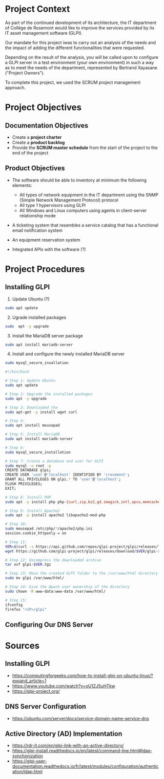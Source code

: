 # Project Context

As part of the continued development of its architecture, the IT department of Collège de Rosemont would like to improve the services provided by its IT asset management software (GLPI).

Our mandate for this project iwas to carry out an analysis of the needs and the impact of adding the different functionalities that were requested.

Depending on the result of the analysis, you will be called upon to configure a GLPI server in a test environment (your own environment) in such a way as to meet the needs of the department, represented by Bertrand Xayasane ("Project Owners").

To complete this project, we used the SCRUM project management approach.

# Project Objectives

## Documentation Objectives

- Create a **project charter**
- Create a **product backlog**
- Provide the **SCRUM master schedule** from the start of the project to the end of the project

## Product Objectives

- The software should be able to inventory at minimum the following elements:
  -  All types of network equipment in the IT department using the SNMP (Simple Network Management Protocol) protocol
  -  All type 1 hypervisors using GLPI
  -  All Windows and Linux computers using agents in client-server relationship mode
 
- A ticketing system that resembles a service catalog that has a functional email notification system

- An equipment reservation system

- Integrated APIs with the software (?)

# Project Procedures

## Installing GLPI

1. Update Ubuntu (?)
```Bash
sudo apt update
```

2. Ugrade installed packages
```Bash
sudo  apt -y upgrade
```

3. Install the MariaDB server package
```Bash
sudo apt install mariadb-server
```

4. Install and configure the newly installed MariaDB server
```Bash
sudo mysql_secure_insallation
```

```Bash
#!/bin/bash

# Step 1: Update Ubuntu 
sudo apt update

# Step 2: Upgrade the installed packages 
sudo apt -y upgrade

# Step 3: Downloaded the 
sudo apt-get -y install wget curl

# Step 4:
sudo apt install mousepad

# Step 5: Install MariaDB  
sudo apt install mariadb-server

# Step 6:
sudo mysql_secure_installation

# Step 7: Create a database and user for GLPI
sudo mysql -u root -p
CREATE DATABASE glpi;
CREATE USER 'user'@'localhost' IDENTIFIED BY 'crosemont';
GRANT ALL PRIVILEGES ON glpi.* TO 'user'@'localhost';
FLUSH PRIVILEGES;
EXIT;

# Step 8: Install PHP 
sudo apt -y install php php-{curl,zip,bz2,gd,imagick,intl,apcu,memcache,imap,mysql,cas,ldap,tidy,pear,xmlrpc,pspell,mbstring,json,iconv,xml,gd,xsl}

# Step 9: Install Apache2
sudo apt -y install apache2 libapache2-mod-php

# Step 10:
sudo mousepad /etc/php/*/apache2/php.ini
session.cookie_httponly = on

# Step 11: 
VER=$(curl -s https://api.github.com/repos/glpi-project/glpi/releases/latest|grep tag_name|cut -d '"' -f 4)
wget https://github.com/glpi-project/glpi/releases/download/$VER/glpi-$VER.tgz

# Step 12: Uncompress the downloaded archive
tar xvf glpi-$VER.tgz

# Step 13: Move the created GLPI folder to the /var/www/html directory
sudo mv glpi /var/www/html/

# Step 14: Give the Apach user ownership of the directory
sudo chown -R www-data:www-data /var/www/html/

# Step 15: 
ifconfig
firefox "<IP>/glpi"
```

## Configuring Our DNS Server

# Sources

## Installing GLPI

- https://computingforgeeks.com/how-to-install-glpi-on-ubuntu-linux/?expand_article=1
- https://www.youtube.com/watch?v=oU1ZJ5uHTkw
- https://glpi-project.org/

## DNS Server Configuration

- https://ubuntu.com/server/docs/service-domain-name-service-dns

## Active Directory (AD) Implementation

- https://rdr-it.com/en/glpi-link-with-an-active-directory/
- https://glpi-install.readthedocs.io/en/latest/command-line.html#ldap-synchonization
- https://glpi-user-documentation.readthedocs.io/fr/latest/modules/configuration/authentication/ldap.html

